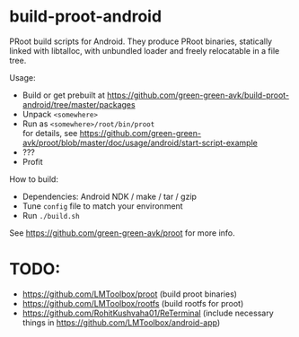 # build-proot-android

PRoot build scripts for Android. They produce PRoot binaries, statically linked with libtalloc, with unbundled loader and freely relocatable in a file tree.

Usage:
- Build or get prebuilt at https://github.com/green-green-avk/build-proot-android/tree/master/packages
- Unpack `<somewhere>`
- Run as `<somewhere>/root/bin/proot`\
for details, see https://github.com/green-green-avk/proot/blob/master/doc/usage/android/start-script-example
- ???
- Profit

How to build:
 - Dependencies: Android NDK / make / tar / gzip
 - Tune `config` file to match your environment
 - Run `./build.sh`

See https://github.com/green-green-avk/proot for more info.

# TODO:
- https://github.com/LMToolbox/proot (build proot binaries)
- https://github.com/LMToolbox/rootfs (build rootfs for proot)
- https://github.com/RohitKushvaha01/ReTerminal (include necessary things in https://github.com/LMToolbox/android-app)
